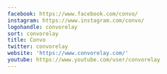 ```yaml
---
facebook: https://www.facebook.com/convo/
instagram: https://www.instagram.com/convo/
logohandle: convorelay
sort: convorelay
title: Convo
twitter: convorelay
website: 'https://www.convorelay.com/'
youtube: https://www.youtube.com/user/convorelay
---
```

